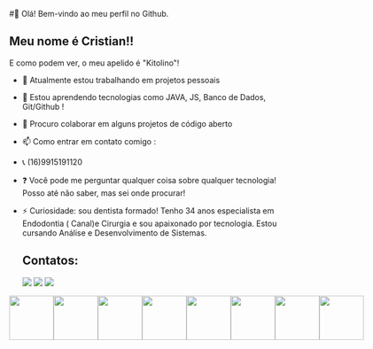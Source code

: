 #👋 Olá! Bem-vindo ao meu perfil no Github.
## Meu nome é Cristian!!
E como podem ver, o meu apelido é "Kitolino"!

- 🔭 Atualmente estou trabalhando em projetos pessoais
- 🌱 Estou aprendendo tecnologias como JAVA, JS, Banco de Dados, Git/Github !
- 👯 Procuro colaborar em alguns projetos de código aberto
- 📫 Como entrar em contato comigo :
- 📞 (16)9915191120 
- ❓ Você pode me perguntar qualquer coisa sobre qualquer tecnologia! Posso até não saber, mas sei onde procurar!
- ⚡ Curiosidade: sou dentista formado! Tenho 34 anos especialista em Endodontia ( Canal)e Cirurgia
 e sou apaixonado por tecnologia. Estou cursando Análise e Desenvolvimento de Sistemas.

  ## Contatos:
  <a href="https://instagram.com/seu-usuário-instagram-aqui](https://www.instagram.com/cbettuci/" target="_blank"><img loading="lazy" src="https://img.shields.io/badge/-Instagram-%23E4405F?style=for-the-badge&logo=instagram&logoColor=white" target="_blank"></a>
  <a href = "mailto:cristian.bettuci8989@gmail.com"><img loading="lazy" src="https://img.shields.io/badge/Gmail-D14836?style=for-the-badge&logo=gmail&logoColor=white" target="_blank"></a>
  <a href = "https://www.linkedin.com/in/cristian-s-bettuci-2398b9289/" target="_blank"><img loading="lazy" src="https://img.shields.io/badge/-LinkedIn-%230077B5?style=for-the-badge&logo=linkedin&logoColor=white" target="_blank"></a> 
  


<div style="display: flex;">
<img src="https://cdn.jsdelivr.net/gh/devicons/devicon@latest/icons/html5/html5-original-wordmark.svg"  width="80" height="80"/>
<img src="https://cdn.jsdelivr.net/gh/devicons/devicon@latest/icons/java/java-original-wordmark.svg" width="80" height="80" />
<img src="https://cdn.jsdelivr.net/gh/devicons/devicon@latest/icons/javascript/javascript-original.svg" width="80" height="80" />
<img src="https://cdn.jsdelivr.net/gh/devicons/devicon@latest/icons/oracle/oracle-original.svg"  width="80" height="80" />
<img src="https://cdn.jsdelivr.net/gh/devicons/devicon@latest/icons/sqldeveloper/sqldeveloper-original.svg" width="80" height="80"/>
<img src="https://cdn.jsdelivr.net/gh/devicons/devicon@latest/icons/git/git-original-wordmark.svg"  width="80" height="80"/>
<img src="https://cdn.jsdelivr.net/gh/devicons/devicon@latest/icons/github/github-original.svg"  width="80" height="80" />
<img src="https://cdn.jsdelivr.net/gh/devicons/devicon@latest/icons/css3/css3-original-wordmark.svg" width="80" height="80" />
          
</div>

          
          

